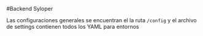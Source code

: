 #Backend Syloper

Las configuraciones generales se encuentran el la ruta `/config` y el archivo de settings contienen todos los YAML para entornos
